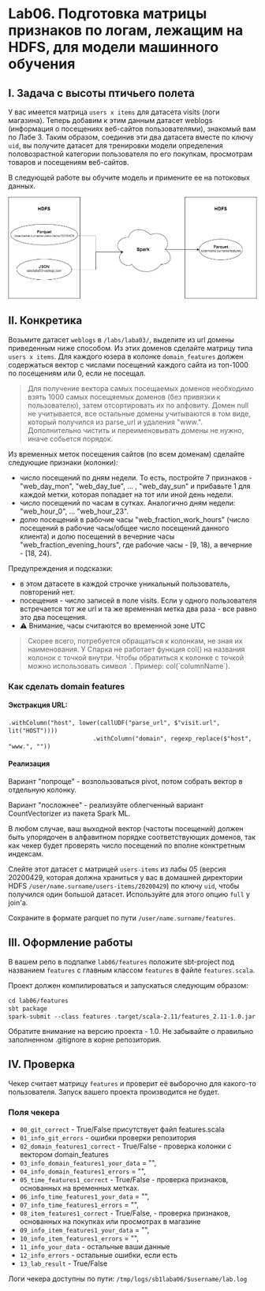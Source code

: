 # Lab06. Подготовка матрицы признаков по логам, лежащим на HDFS, для модели машинного обучения

## I. Задача с высоты птичьего полета

У вас имеется матрица `users x items` для датасета visits (логи магазина). Теперь добавим к этим данным датасет weblogs (информация о посещениях веб-сайтов пользователями), знакомый вам по Лабе 3. Таким образом, соединив эти два датасета вместе по ключу `uid`, вы получите датасет для тренировки модели определения половозрастной категории пользователя по его покупкам, просмотрам товаров и посещениям веб-сайтов.

В следующей работе вы обучите модель и примените ее на потоковых данных.

![Alt text](images/img6.png?raw=true "Архитектура")


## II. Конкретика

Возьмите датасет `weblogs` в `/labs/laba03/`, выделите из url домены приведенным ниже способом. Из этих доменов сделайте матрицу типа `users x items`. Для каждого юзера в колонке `domain_features` должен содержаться вектор с числами посещений каждого сайта из топ-1000 по посещениям или 0, если не посещал.
> Для получение вектора самых посещаемых доменов необходимо взять 1000 самых посещяемых доменов (без привязки к пользователю), затем отсортировать их по алфовиту. 
> Домен null не учитывается, все остальные домены учитываются в том виде, который получился из parse_url и удаления "www.". 
> Дополнительно чистить и переименовывать домены не нужно, иначе собьется порядок.

Из временных меток посещения сайтов (по всем доменам) сделайте следующие признаки (колонки):

* число посещений по дням недели. То есть, постройте 7 признаков - "web_day_mon", "web_day_tue", ... , "web_day_sun" и прибавьте 1 для каждой метки, которая попадает на тот или иной день недели.
* число посещений по часам в сутках. Аналогично дням недели: "web_hour_0", ... "web_hour_23".
* долю посещений в рабочие часы "web_fraction_work_hours" (число посещений в рабочие часы/общее число посещений данного клиента) и долю посещений в вечерние часы "web_fraction_evening_hours", где рабочие часы - [9, 18), а вечерние - [18, 24).

Предупреждения и подсказки:

* в этом датасете в каждой строчке уникальный пользователь, повторений нет.
* посещения - число записей в поле visits. Если у одного пользователя встречается тот же url и та же временная метка два раза - все равно это два посещения.
* :warning: Внимание, часы считаются во временной зоне UTC
> Скорее всего, потребуется обращаться к колонкам, не зная их наименования. 
> У Спарка не работает функция col() на названия колонок с точкой внутри. 
> Чтобы обратиться к колонке с точкой можно использовать символ \`. Пример: col(\`columnName\`).

### Как сделать domain features

#### Экстракция URL:

```
.withColumn("host", lower(callUDF("parse_url", $"visit.url", lit("HOST"))))
                        .withColumn("domain", regexp_replace($"host", "www.", ""))
```

#### Реализация

Вариант "попроще" - возпользоваться pivot, потом собрать вектор в отдельную колонку.

Вариант "посложнее" - реализуйте облегченный вариант CountVectorizer из пакета Spark ML.

В любом случае, ваш выходной вектор (частоты посещений) должен быть упорядочен в алфавитном порядке соответствующих доменов, так как чекер будет проверять число посещений по вполне конктретным индексам.

Слейте этот датасет с матрицей `users-items` из лабы 05 (версия 20200429, которая должна храниться у вас в домашней директории HDFS `/user/name.surname/users-items/20200429`) по ключу `uid`, чтобы получился один большой датасет. Используйте для этого опцию `full` у join'а.

Сохраните в формате parquet по пути `/user/name.surname/features`.


## III. Оформление работы

В вашем репо в подпапке `lab06/features` положите sbt-project под названием `features` с главным классом `features` в файле `features.scala`.

Проект должен компилироваться и запускаться следующим образом:

```
cd lab06/features
sbt package
spark-submit --class features .target/scala-2.11/features_2.11-1.0.jar 
```
Обратите внимание на версию проекта - 1.0. Не забывайте о правильно заполненном .gitignore в корне репозитория. 

## IV. Проверка

Чекер считает матрицу `features` и проверит её выборочно для какого-то пользователя. Запуск вашего проекта производится не будет.

### Поля чекера

* `00_git_correct` - True/False присутствует файл features.scala
* `01_info_git_errors` - ошибки проверки репозитория 
* `02_domain_features1_correct` - True/False - проверка колонки с вектором domain_features
* `03_info_domain_features1_your_data` = "",
* `04_info_domain_features1_errors` = "",
* `05_time_features1_correct` - True/False - проверка признаков, основанных на временных метках.
* `06_info_time_features1_your_data` = "",
* `07_info_time_features1_errors` = "",
* `08_item_features1_correct` - True/False, - проверка признаков, основанных на покупках или просмотрах в магазине
* `09_info_item_features1_your_data` = "",
* `10_info_item_features1_errors` = "",
* `11_info_your_data` - остальные ваши данные
* `12_info_errors` - остальные ошибки, если есть
* `13_lab_result` - True/False


Логи чекера доступны по пути: `/tmp/logs/sb1laba06/$username/lab.log`
